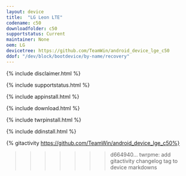 ```yaml
---
layout: device
title:  "LG Leon LTE"
codename: c50
downloadfolder: c50
supportstatus: Current
maintainer: None
oem: LG
devicetree: https://github.com/TeamWin/android_device_lge_c50
ddof: "/dev/block/bootdevice/by-name/recovery"
---
```


{% include disclaimer.html %}

{% include supportstatus.html %}

{% include appinstall.html %}

{% include download.html %}

{% include twrpinstall.html %}

{% include ddinstall.html %}

{% gitactivity  https://github.com/TeamWin/android_device_lge_c50%}
>>>>>>> d664940... twrpme: add gitactivity changelog tag to device markdowns
